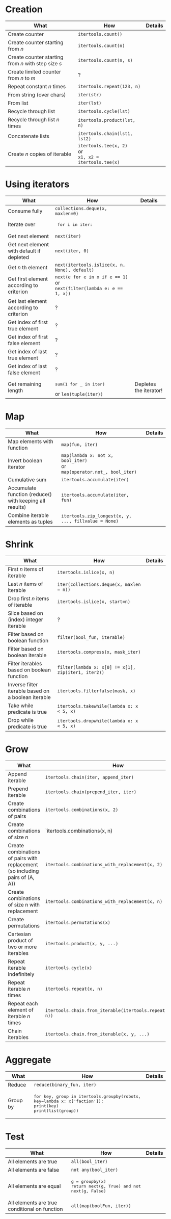# Creation
| What | How | Details |
|---|---|---|
| Create counter | `itertools.count()` | |
| Create counter starting from $n$ | `itertools.count(n)` | |
| Create counter starting from $n$ with step size $s$ | `itertools.count(n, s)` | |
| Create limited counter from $n$ to $m$ | ? | |
| Repeat constant $n$ times | `itertools.repeat(123, n)` | |
| From string (over chars) | `iter(str)` | |
| From list | `iter(lst)` | |
| Recycle through list | `itertools.cycle(lst)` | |
| Recycle through list $n$ times | `itertools.product(lst, n)` | |
| Concatenate lists | `itertools.chain(lst1, lst2)` | | 
| Create $n$ copies of iterable | `itertools.tee(x, 2)`<br>or<br>`x1, x2 = itertools.tee(x)` | |

# Using iterators
| What | How | Details |
|---|---|---|
| Consume fully | `collections.deque(x, maxlen=0)` | |
| Iterate over | <pre lang='python'> for i in iter: | |
| Get next element | `next(iter)` | |
| Get next element with default if depleted | `next(iter, 0)` |
| Get $n$ th element | `next(itertools.islice(x, n, None), default)` | |
| Get first element according to criterion | `next(e for e in x if e == 1)`<br>or<br>`next(filter(lambda e: e == 1, x))` | | 
| Get last element according to criterion | ? | |
| Get index of first true element | ? | |
| Get index of first false element | ? | |
| Get index of last true element | ? | |
| Get index of last false element | ? | |
| Get remaining length | <pre lang='python'>sum(1 for _ in iter)</pre>or `len(tuple(iter))` | Depletes the iterator! |

# Map
| What | How | Details |
|---|---|---|
| Map elements with function | `map(fun, iter)` | |
| Invert boolean iterator | `map(lambda x: not x, bool_iter)`<br>or<br>`map(operator.not_, bool_iter)` | |
| Cumulative sum | `itertools.accumulate(iter)` | |
| Accumulate function (reduce() with keeping all results) | `itertools.accumulate(iter, fun)` | |
| Combine iterable elements as tuples | `itertools.zip_longest(x, y, ..., fillvalue = None)` | |

# Shrink
| What | How | Details |
|---|---|---|
| First $n$ items of iterable | `itertools.islice(x, n)` | |
| Last $n$ items of iterable | `iter(collections.deque(x, maxlen = n))` | |
| Drop first $n$ items of iterable | `itertools.islice(x, start=n)` | |
| Slice based on (index) integer iterable | ? | |
| Filter based on boolean function | `filter(bool_fun, iterable)` | |
| Filter based on boolean iterable | `itertools.compress(x, mask_iter)` | |
| Filter iterables based on boolean function | `filter(lambda x: x[0] != x[1], zip(iter1, iter2))` | |
| Inverse filter iterable based on a boolean iterable | `itertools.filterfalse(mask, x)` | |
| Take while predicate is true | `itertools.takewhile(lambda x: x < 5, x)` | |
| Drop while predicate is true | `itertools.dropwhile(lambda x: x < 5, x)` | |

# Grow
| What | How | Details |
|---|---|---|
| Append iterable | `itertools.chain(iter, append_iter)` | |
| Prepend iterable | `itertools.chain(prepend_iter, iter)` | |
| Create combinations of pairs | `itertools.combinations(x, 2)` | |
| Create combinations of size $n$ | `itertools.combinations(x, n) | |
| Create combinations of pairs with replacement (so including pairs of (A, A)) | `itertools.combinations_with_replacement(x, 2)` | |
| Create combinations of size n with replacement | `itertools.combinations_with_replacement(x, n)` | |
| Create permutations | `itertools.permutations(x)` | |
| Cartesian product of two or more iterables | `itertools.product(x, y, ...)` | |
| Repeat iterable indefinitely | `itertools.cycle(x)` | |
| Repeat iterable $n$ times | `itertools.repeat(x, n)` | |
| Repeat each element of iterable $n$ times | `itertools.chain.from_iterable(itertools.repeat(tuple(x), n))` | |
| Chain iterables | `itertools.chain.from_iterable(x, y, ...)` | |

# Aggregate
| What | How | Details |
|---|---|---|
| Reduce | `reduce(binary_fun, iter)` | |
| Group by | <pre lang='python'>for key, group in itertools.groupby(robots, key=lambda x: x['faction']):&#13;print(key)&#13;print(list(group)) | |

# Test
| What | How | Details |
|---|---|---|
| All elements are true | `all(bool_iter)` | |
| All elements are false | `not any(bool_iter)` | |
| All elements are equal | <pre lang='python'>g = groupby(x)&#13;return next(g, True) and not next(g, False) | |
| All elements are true conditional on function | `all(map(boolFun, iter))` | |
